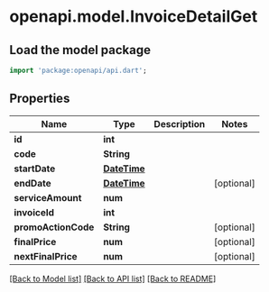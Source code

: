 # openapi.model.InvoiceDetailGet

## Load the model package
```dart
import 'package:openapi/api.dart';
```

## Properties
Name | Type | Description | Notes
------------ | ------------- | ------------- | -------------
**id** | **int** |  | 
**code** | **String** |  | 
**startDate** | [**DateTime**](DateTime.md) |  | 
**endDate** | [**DateTime**](DateTime.md) |  | [optional] 
**serviceAmount** | **num** |  | 
**invoiceId** | **int** |  | 
**promoActionCode** | **String** |  | [optional] 
**finalPrice** | **num** |  | [optional] 
**nextFinalPrice** | **num** |  | [optional] 

[[Back to Model list]](../README.md#documentation-for-models) [[Back to API list]](../README.md#documentation-for-api-endpoints) [[Back to README]](../README.md)


